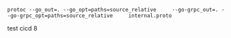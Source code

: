 ```protoc --go_out=. --go_opt=paths=source_relative     --go-grpc_out=. --go-grpc_opt=paths=source_relative     internal.proto```

test cicd 8